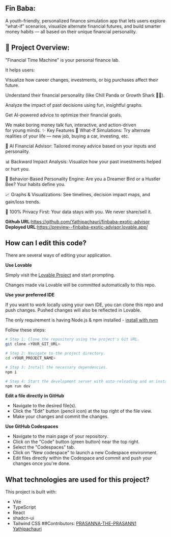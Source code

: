 

## Fin Baba:
A youth-friendly, personalized finance simulation app that lets users explore “what-if” scenarios, visualize alternate financial futures, and build smarter money habits — all based on their unique financial personality.
## 🚀 Project Overview:
"Financial Time Machine" is your personal finance lab.

It helps users:

Visualize how career changes, investments, or big purchases affect their future.

Understand their financial personality (like Chill Panda or Growth Shark 🐼🦈).

Analyze the impact of past decisions using fun, insightful graphs.

Get AI-powered advice to optimize their financial goals.

We make boring money talk fun, interactive, and action-driven for young minds.
✨ Key Features
🔮 What-If Simulations:
Try alternate realities of your life — new job, buying a car, investing, etc.

🧠 AI Financial Advisor:
Tailored money advice based on your inputs and personality.

📊 Backward Impact Analysis:
Visualize how your past investments helped or hurt you.

🐾 Behavior-Based Personality Engine:
Are you a Dreamer Bird or a Hustler Bee? Your habits define you.

📈 Graphs & Visualizations:
See timelines, decision impact maps, and gain/loss trends.

🔐 100% Privacy First:
Your data stays with you. We never share/sell it.

**Github URL**:https://github.com/Yathipachauri/finbaba-exotic-advisor 
**Deployed URL**:https://preview--finbaba-exotic-advisor.lovable.app/

## How can I edit this code?

There are several ways of editing your application.

**Use Lovable**

Simply visit the [Lovable Project](https://lovable.dev/projects/5d3e119c-76f3-4660-8f6f-ea97f0d092c1) and start prompting.

Changes made via Lovable will be committed automatically to this repo.

**Use your preferred IDE**

If you want to work locally using your own IDE, you can clone this repo and push changes. Pushed changes will also be reflected in Lovable.

The only requirement is having Node.js & npm installed - [install with nvm](https://github.com/nvm-sh/nvm#installing-and-updating)

Follow these steps:

```sh
# Step 1: Clone the repository using the project's Git URL.
git clone <YOUR_GIT_URL>

# Step 2: Navigate to the project directory.
cd <YOUR_PROJECT_NAME>

# Step 3: Install the necessary dependencies.
npm i

# Step 4: Start the development server with auto-reloading and an instant preview.
npm run dev
```

**Edit a file directly in GitHub**

- Navigate to the desired file(s).
- Click the "Edit" button (pencil icon) at the top right of the file view.
- Make your changes and commit the changes.

**Use GitHub Codespaces**

- Navigate to the main page of your repository.
- Click on the "Code" button (green button) near the top right.
- Select the "Codespaces" tab.
- Click on "New codespace" to launch a new Codespace environment.
- Edit files directly within the Codespace and commit and push your changes once you're done.

## What technologies are used for this project?

This project is built with:

- Vite
- TypeScript
- React
- shadcn-ui
- Tailwind CSS
##Contributors:
 [PRASANNA-THE-PRASANN1](https://github.com/PRASANNA-THE-PRASANN1)
 [Yathipachauri](https://github.com/Yathipachauri)



